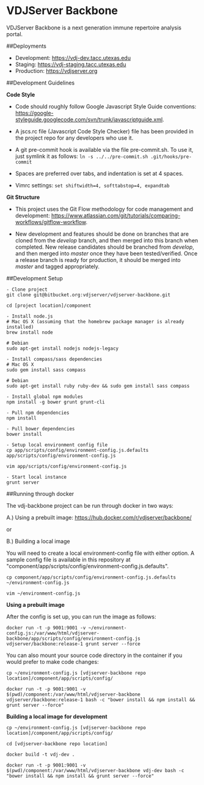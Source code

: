 VDJServer Backbone
===================

VDJServer Backbone is a next generation immune repertoire analysis portal.

##Deployments

 * Development: <https://vdj-dev.tacc.utexas.edu>
 * Staging: <https://vdj-staging.tacc.utexas.edu>
 * Production: <https://vdjserver.org>

##Development Guidelines

**Code Style**

 * Code should roughly follow Google Javascript Style Guide conventions: <https://google-styleguide.googlecode.com/svn/trunk/javascriptguide.xml>.

 * A jscs.rc file (Javascript Code Style Checker) file has been provided in the project repo for any developers who use it.

 * A git pre-commit hook is available via the file pre-commit.sh. To use it, just symlink it as follows: ```ln -s ../../pre-commit.sh .git/hooks/pre-commit```

 * Spaces are preferred over tabs, and indentation is set at 4 spaces.

 *  Vimrc settings: ```set shiftwidth=4, softtabstop=4, expandtab```


**Git Structure**

 * This project uses the Git Flow methodology for code management and development: <https://www.atlassian.com/git/tutorials/comparing-workflows/gitflow-workflow>.

 * New development and features should be done on branches that are cloned from the *develop* branch, and then merged into this branch when completed. New release candidates should be branched from *develop*, and then merged into *master* once they have been tested/verified. Once a release branch is ready for production, it should be merged into *master* and tagged appropriately.

##Development Setup

```
- Clone project
git clone git@bitbucket.org:vdjserver/vdjserver-backbone.git

cd [project location]/component

- Install node.js
# Mac OS X (assuming that the homebrew package manager is already installed)
brew install node

# Debian
sudo apt-get install nodejs nodejs-legacy

- Install compass/sass dependencies
# Mac OS X
sudo gem install sass compass

# Debian
sudo apt-get install ruby ruby-dev && sudo gem install sass compass

- Install global npm modules
npm install -g bower grunt grunt-cli

- Pull npm dependencies
npm install

- Pull bower dependencies
bower install

- Setup local environment config file
cp app/scripts/config/environment-config.js.defaults app/scripts/config/environment-config.js

vim app/scripts/config/environment-config.js

- Start local instance
grunt server
```

##Running through docker

The vdj-backbone project can be run through docker in two ways:

A.) Using a prebuilt image: https://hub.docker.com/r/vdjserver/backbone/

or

B.) Building a local image

You will need to create a local environment-config file with either option. A sample config file is available in this repository at "component/app/scripts/config/environment-config.js.defaults".

```
cp component/app/scripts/config/environment-config.js.defaults ~/environment-config.js

vim ~/environment-config.js
```

**Using a prebuilt image**

After the config is set up, you can run the image as follows:

```
docker run -t -p 9001:9001 -v ~/environment-config.js:/var/www/html/vdjserver-backbone/app/scripts/config/environment-config.js vdjserver/backbone:release-1 grunt server --force
```

You can also mount your source code directory in the container if you would prefer to make code changes:

```
cp ~/environment-config.js [vdjserver-backbone repo location]/component/app/scripts/config/

docker run -t -p 9001:9001 -v $(pwd)/component:/var/www/html/vdjserver-backbone vdjserver/backbone:release-1 bash -c "bower install && npm install && grunt server --force"
```

**Building a local image for development**

```
cp ~/environment-config.js [vdjserver-backbone repo location]/component/app/scripts/config/

cd [vdjserver-backbone repo location]

docker build -t vdj-dev .

docker run -t -p 9001:9001 -v $(pwd)/component:/var/www/html/vdjserver-backbone vdj-dev bash -c "bower install && npm install && grunt server --force"
```
